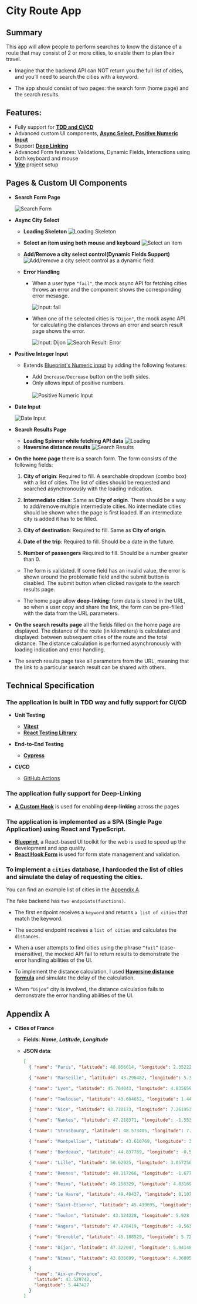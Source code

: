 # City Route App

## Summary

This app will allow people to perform searches to know the distance of a route that may consist of 2 or more cities, to enable them to plan their travel.

- Imagine that the backend API can NOT return you the full list of cities, and you’ll need to search the cities with a keyword.

- The app should consist of two pages: the search form (home page) and the search results.

## Features:

- Fully support for [**TDD and CI/CD**](#the-application-is-built-in-tdd-way-and-fully-support-for-cicd)
- Advanced custom UI components, [**Async Select, Positive Numeric Input**](#pages--custom-ui-components)
- Support [**Deep Linking**](#the-application-fully-support-for-deep-linking)
- Advanced Form features: Validations, Dynamic Fields, Interactions using both keyboard and mouse
- [**Vite**](https://vitejs.dev/) project setup

## Pages & Custom UI Components

- **Search Form Page**

  ![Search Form](./public/screenshots/homepage-01.png)

- **Async City Select**

  - **Loading Skeleton**
    ![Loading Skeleton](./public/screenshots/homepage-02.png)

  - **Select an item using both mouse and keyboard**
    ![Select an item ](./public/screenshots/homepage-03.png)

  - **Add/Remove a city select control(Dynamic Fields Support)**
    ![Add/remove a city select control as a dynamic field](./public/screenshots/homepage-04.png)

  - **Error Handling**

    - When a user type `"fail"`, the mock async API for fetching cities throws an error and the component shows the corresponding error mesasge.

      ![Input: fail](./public/screenshots/homepage-06.png)

    - When one of the selected cities is `"Dijon"`, the mock async API for calculating the distances throws an error and search result page shows the error.

      ![Input: Dijon](./public/screenshots/homepage-05.png)
      ![Search Result: Error](./public/screenshots/search-result-02.png)

- **Positive Integer Input**

  - Extends [Blueprint's Numeric input](https://blueprintjs.com/docs/#core/components/numeric-input) by adding the following features:

    - Add `Increase/Decrease` button on the both sides.
    - Only allows input of positive numbers.
      <br /><br />
      ![Positive Numeric Input](./public/screenshots/positive-numeric-input.png)

- **Date Input**

  ![Date Input](./public/screenshots/homepage-07.png)

- **Search Results Page**

  - **Loading Spinner while fetching API data**
    ![Loading](./public/screenshots/search-result-01.png)
  - **Haversine distance results**
    ![Search Results](./public/screenshots/search-result-03.png)

- **On the home page** there is a search form. The form consists of the following fields:

  1. **City of origin**: Required to fill. A searchable dropdown (combo box) with a list of cities. The list of cities should be requested and searched asynchronously with the loading indication.

  2. **Intermediate cities**: Same as **City of origin**. There should be a way to add/remove multiple intermediate cities. No intermediate cities should be shown when the page is first loaded. If an intermediate city is added it has to be filled.

  3. **City of destination**: Required to fill. Same as **City of origin**.

  4. **Date of the trip**: Required to fill. Should be a date in the future.

  5. **Number of passengers** Required to fill. Should be a number greater than 0.

  - The form is validated. If some field has an invalid value, the error is shown around the problematic field and the submit button is disabled. The submit button when clicked navigate to the search results page.

  - The home page allow **deep-linking**: form data is stored in the URL, so when a user copy and share the link, the form can be pre-filled with the data from the URL parameters.

- **On the search results page** all the fields filled on the home page are displayed. The distance of the route (in kilometers) is calculated and displayed: between subsequent cities of the route and the total distance. The distance calculation is performed asynchronously with loading indication and error handling.

- The search results page take all parameters from the URL, meaning that the link to a particular search result can be shared with others.

## Technical Specification

### The application is built in **TDD** way and fully support for **CI/CD**

- **Unit Testing**

  - [**Vitest**](https://vitest.dev/)
  - [**React Testing Library**](https://testing-library.com/docs/react-testing-library/intro/)

- **End-to-End Testing**

  - [**Cypress**](https://www.cypress.io/)

- **CI/CD**
  - [GitHub Actions](https://github.com/features/actions)

### The application fully support for Deep-Linking

- [**A Custom Hook**](/src/hooks/useCitySearchParams.ts) is used for enabling **deep-linking** across the pages

### The application is implemented as a SPA (Single Page Application) using **React** and **TypeScript**.

- [**Blueprint**](https://blueprintjs.com/), a React-based UI toolkit for the web is used to speed up the development and app quality.
- [**React Hook Form**](https://react-hook-form.com/) is used for form state management and validation.

### To implement a `cities` database, I hardcoded the list of cities and simulate the delay of requesting the cities.<br />

You can find an example list of cities in the [Appendix A](#appendix-a).<br/>

The fake backend has `two endpoints(functions)`.

- The first endpoint receives a `keyword` and returns `a list of cities` that match the keyword.

- The second endpoint receives a `list of cities` and calculates the `distances`.

- When a user attempts to find cities using the phrase `“fail”` (case-insensitive), the mocked API fail to return results to demonstrate the error handling abilities of the UI.

- To implement the distance calculation, I used [**Haversine distance formula**](https://en.wikipedia.org/wiki/Haversine_formula) and simulate the delay of the calculation.

- When `“Dijon”` city is involved, the distance calculation fails to demonstrate the error handling abilities of the UI.

## Appendix A

- **Cities of France**

  - **Fields**: **_Name_**, **_Latitude_**, **_Longitude_**

  - **JSON data**:

    ```json
    [
      { "name": "Paris", "latitude": 48.856614, "longitude": 2.352222 },

      { "name": "Marseille", "latitude": 43.296482, "longitude": 5.36978 },

      { "name": "Lyon", "latitude": 45.764043, "longitude": 4.835659 },

      { "name": "Toulouse", "latitude": 43.604652, "longitude": 1.444209 },

      { "name": "Nice", "latitude": 43.710173, "longitude": 7.261953 },

      { "name": "Nantes", "latitude": 47.218371, "longitude": -1.553621 },

      { "name": "Strasbourg", "latitude": 48.573405, "longitude": 7.752111 },

      { "name": "Montpellier", "latitude": 43.610769, "longitude": 3.876716 },

      { "name": "Bordeaux", "latitude": 44.837789, "longitude": -0.57918 },

      { "name": "Lille", "latitude": 50.62925, "longitude": 3.057256 },

      { "name": "Rennes", "latitude": 48.117266, "longitude": -1.677793 },

      { "name": "Reims", "latitude": 49.258329, "longitude": 4.031696 },

      { "name": "Le Havre", "latitude": 49.49437, "longitude": 0.107929 },

      { "name": "Saint-Étienne", "latitude": 45.439695, "longitude": 4.387178 },

      { "name": "Toulon", "latitude": 43.124228, "longitude": 5.928 },

      { "name": "Angers", "latitude": 47.478419, "longitude": -0.563166 },

      { "name": "Grenoble", "latitude": 45.188529, "longitude": 5.724524 },

      { "name": "Dijon", "latitude": 47.322047, "longitude": 5.04148 },

      { "name": "Nîmes", "latitude": 43.836699, "longitude": 4.360054 },

      {
        "name": "Aix-en-Provence",
        "latitude": 43.529742,
        "longitude": 5.447427
      }
    ]
    ```
